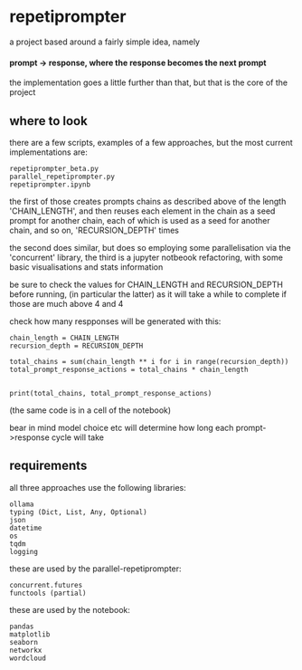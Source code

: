 # repetiprompter

a project based around a fairly simple idea, namely 

#### prompt -> response, where the response becomes the next prompt

the implementation goes a little further than that, but that is the core of the project



## where to look

there are a few scripts, examples of a few approaches, but the most current implementations are: 


```
repetiprompter_beta.py
parallel_repetiprompter.py
repetiprompter.ipynb
```
the first of those creates prompts chains as described above of the length 'CHAIN_LENGTH', and then reuses each element in the chain as a seed prompt for another chain, each of which is used as a seed for another chain, and so on, 'RECURSION_DEPTH' times

the second does similar, but does so employing some parallelisation via the 'concurrent' library, the third is a jupyter notbeook refactoring, with some basic visualisations and stats information


be sure to check the values for CHAIN_LENGTH and RECURSION_DEPTH before running, 
(in particular the latter) as it will take a while to complete if those are much above 4 and 4 

check how many respponses will be generated with this:

```
chain_length = CHAIN_LENGTH
recursion_depth = RECURSION_DEPTH

total_chains = sum(chain_length ** i for i in range(recursion_depth))
total_prompt_response_actions = total_chains * chain_length


print(total_chains, total_prompt_response_actions)
```

(the same code is in a cell of the notebook)

bear in mind model choice etc will determine how long each prompt->response cycle will take


## requirements

all three approaches use the following libraries:
```
ollama
typing (Dict, List, Any, Optional)
json
datetime
os
tqdm
logging
```

these are used by the parallel-repetiprompter:
```
concurrent.futures
functools (partial)
```

these are used by the notebook:

```
pandas 
matplotlib 
seaborn 
networkx 
wordcloud
```


